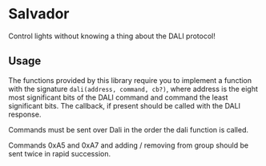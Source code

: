 # Salvador

Control lights without knowing a thing about the DALI protocol!

## Usage

The functions provided by this library require you to implement a function with the signature `dali(address, command, cb?)`, where address is the eight most significant bits of the DALI command and command the least significant bits. The callback, if present should be called with the DALI response.

Commands must be sent over Dali in the order the dali function is called.

Commands 0xA5 and 0xA7 and adding / removing from group should be sent twice in rapid succession.
